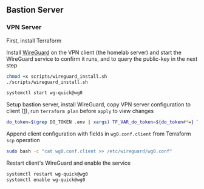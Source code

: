 ## Bastion Server

### VPN Server

First, install Terraform

Install [WireGuard](https://www.wireguard.com/) on the VPN client (the homelab server) and start the WireGuard service to confirm it runs, and to query the public-key in the next step

```sh
chmod +x scripts/wireguard_install.sh
./scripts/wireguard_install.sh

systemctl start wg-quick@wg0
```

Setup bastion server, install WireGuard, copy VPN server configuration to client ([1](https://gist.github.com/judy2k/7656bfe3b322d669ef75364a46327836)), run `terraform plan` before `apply` to view changes

```sh
do_token=$(grep DO_TOKEN .env | xargs) TF_VAR_do_token=${do_token#*=} TF_VAR_wireguard_client_pub_key=$(sudo wg show wg0 public-key) terraform apply -var-file=".env" -auto-approve
```

Append client configuration with fields in `wg0.conf.client` from Terraform `scp` operation

```sh
sudo bash -c "cat wg0.conf.client >> /etc/wireguard/wg0.conf"
```

Restart client's WireGuard and enable the service

```sh
systemctl restart wg-quick@wg0
systemctl enable wg-quick@wg0
```
